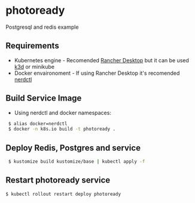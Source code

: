 # photoready
Postgresql and redis example

## Requirements
* Kubernetes engine - Recomended [Rancher Desktop](https://www.suse.com/c/rancher_blog/rancher-desktop-an-open-source-app-for-desktop-kubernetes-and-container-management/) but it can be used [k3d](https://k3d.io/v5.0.3/) or minikube
* Docker envaironoment - If using Rancher Desktop it's recomended [nerdctl](https://github.com/containerd/nerdctl)

## Build Service Image
* Using nerdctl and docker namespaces:
```bash
 $ alias docker=nerdctl
 $ docker -n k8s.io build -t photoready .
 ```

 ## Deploy Redis, Postgres and service
```bash
 $ kustomize build kustomize/base | kubectl apply -f
 ```
## Restart photoready service
```bash
$ kubectl rollout restart deploy photoready
```